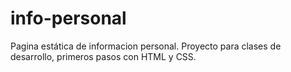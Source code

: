 # info-personal
Pagina estática de informacion personal. Proyecto para clases de desarrollo, primeros pasos con HTML y CSS.
